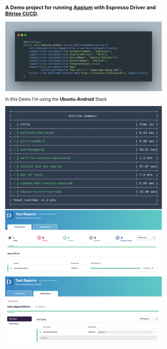### A Demo project for running [Appium](https://appium.io/) with Espresso Driver and [Bitrise CI/CD](https://www.bitrise.io/). 

<img src="/dc.png" />

In this Demo I'm using the  **Ubuntu-Android** Stack

<img src="/build.png" />

<img src="/results1.png" />

<img src="/results2.png" />
